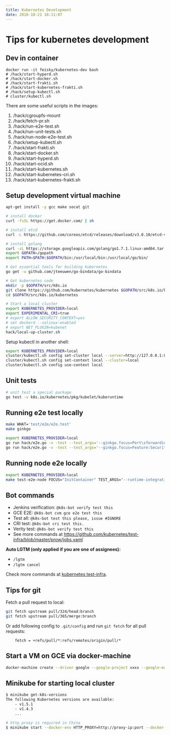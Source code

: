 ```yaml
---
title: Kubernetes Development
date: 2016-10-21 16:11:07
---
```


# Tips for kubernetes development

## Dev in container

```
docker run -it feisky/kubernetes-dev bash
# /hack/start-hyperd.sh
# /hack/start-docker.sh
# /hack/start-frakti.sh
# /hack/start-kubernetes-frakti.sh
# /hack/setup-kubectl.sh
# cluster/kubectl.sh
```

There are some useful scripts in the images:

1. /hack/cgroupfs-mount
2. /hack/fetch-pr.sh
3. /hack/run-e2e-test.sh
4. /hack/run-unit-tests.sh
5. /hack/run-node-e2e-test.sh
6. /hack/setup-kubectl.sh
7. /hack/start-frakti.sh
8. /hack/start-docker.sh
9. /hack/start-hyperd.sh
10. /hack/start-ocid.sh
11. /hack/start-kubernetes.sh
12. /hack/start-kubernetes-cri.sh
13. /hack/start-kubernetes-frakti.sh

## Setup development virtual machine

```sh
apt-get install -y gcc make socat git

# install docker
curl -fsSL https://get.docker.com/ | sh

# install etcd
curl -L https://github.com/coreos/etcd/releases/download/v3.0.10/etcd-v3.0.10-linux-amd64.tar.gz -o etcd-v3.0.10-linux-amd64.tar.gz && tar xzvf etcd-v3.0.10-linux-amd64.tar.gz && /bin/cp -f etcd-v3.0.10-linux-amd64/{etcd,etcdctl} /usr/bin && rm -rf etcd-v3.0.10-linux-amd64*

# install golang
curl -sL https://storage.googleapis.com/golang/go1.7.1.linux-amd64.tar.gz | tar -C /usr/local -zxf -
export GOPATH=/gopath
export PATH=$PATH:$GOPATH/bin:/usr/local/bin:/usr/local/go/bin/

# Get essential tools for building kubernetes
go get -u github.com/jteeuwen/go-bindata/go-bindata

# Get kubernetes code
mkdir -p $GOPATH/src/k8s.io
git clone https://github.com/kubernetes/kubernetes $GOPATH/src/k8s.io/kubernetes
cd $GOPATH/src/k8s.io/kubernetes

# Start a local cluster
export KUBERNETES_PROVIDER=local
export EXPERIMENTAL_CRI=true
# export ALLOW_SECURITY_CONTEXT=yes
# set dockerd --selinux-enabled
# export NET_PLUGIN=kubenet
hack/local-up-cluster.sh
```

Setup kubectl in another shell:

```sh
export KUBERNETES_PROVIDER=local
cluster/kubectl.sh config set-cluster local --server=http://127.0.0.1:8080 --insecure-skip-tls-verify=true
cluster/kubectl.sh config set-context local --cluster=local
cluster/kubectl.sh config use-context local
```

## Unit tests

```sh
# unit test a special package
go test -v k8s.io/kubernetes/pkg/kubelet/kuberuntime
```

## Running e2e test locally

```sh
make WHAT='test/e2e/e2e.test'
make ginkgo

export KUBERNETES_PROVIDER=local
go run hack/e2e.go -v -test --test_args='--ginkgo.focus=Port\sforwarding'
go run hack/e2e.go -v -test --test_args='--ginkgo.focus=Feature:SecurityContext'
```

## Running node e2e locally

```sh
export KUBERNETES_PROVIDER=local
make test-e2e-node FOCUS="InitContainer" TEST_ARGS="--runtime-integration-type=cri"
```

## Bot commands

- Jenkins verification: `@k8s-bot verify test this`
- GCE E2E: `@k8s-bot cvm gce e2e test this`
- Test all: `@k8s-bot test this please, issue #IGNORE`
- CRI test: `@k8s-bot cri test this.`
- Verity test: `@k8s-bot verify test this`
- See more commands at <https://github.com/kubernetes/test-infra/blob/master/prow/jobs.yaml>

**Auto LGTM (only applied if you are one of assignees):**

- `/lgtm`
- `/lgtm cancel`

Check more commands at [kubernetes test-infra](https://github.com/kubernetes/test-infra/blob/master/prow/commands.md).

## Tips for git

Fetch a pull request to local:

```sh
git fetch upstream pull/324/head:branch
git fetch upstream pull/365/merge:branch
```

Or add following config to `.git/config` and run `git fetch` for all pull requests:

```
    fetch = +refs/pull/*:refs/remotes/origin/pull/*
```

## Start a VM on GCE via docker-machine

```sh
docker-machine create --driver google --google-project xxxx --google-machine-type n1-standard-2 --google-disk-size 30 kubernetes
```

## Minikube for starting local cluster

```sh
$ minikube get-k8s-versions
The following Kubernetes versions are available:
    - v1.5.1
    - v1.4.3
    ...

# http proxy is required in China
$ minikube start --docker-env HTTP_PROXY=http://proxy-ip:port --docker-env HTTPS_PROXY=http://proxy-ip:port --vm-driver=xhyve --kubernetes-version="v1.4.3"
```
